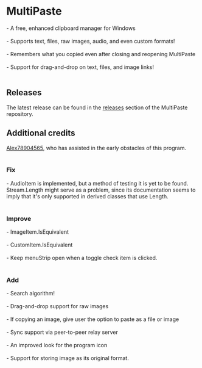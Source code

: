 ﻿<h1> MultiPaste </h1>
- A free, enhanced clipboard manager for Windows <br></br>
- Supports text, files, raw images, audio, and even custom formats! <br></br>
- Remembers what you copied even after closing and reopening MultiPaste <br></br>
- Support for drag-and-drop on text, files, and image links! <br></br>

<h2> Releases </h2>
The latest release can be found in the <a href="https://github.com/bvancamp99/MultiPaste/releases">releases</a> section of the MultiPaste repository.

<h2> Additional credits </h2>
<a href="https://github.com/Alex78904565">Alex78904565</a>, who has assisted in the early obstacles of this program. <br></br>

<h3> Fix </h2>
- AudioItem is implemented, but a method of testing it is yet to be found.  Stream.Length might serve as a problem, since its documentation seems to imply that it's only supported in derived classes that use Length. <br></br>

<h3> Improve </h2>
- ImageItem.IsEquivalent <br></br>
- CustomItem.IsEquivalent <br></br>
- Keep menuStrip open when a toggle check item is clicked. <br></br>

<h3> Add </h2>
- Search algorithm! <br></br>
- Drag-and-drop support for raw images <br></br>
- If copying an image, give user the option to paste as a file or image <br></br>
- Sync support via peer-to-peer relay server <br></br>
- An improved look for the program icon <br></br>
- Support for storing image as its original format. <br></br>
